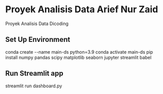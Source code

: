 # Proyek Analisis Data Arief Nur Zaid
Proyek Analisis Data Dicoding

## Set Up Environment
conda create --name main-ds python=3.9
conda activate main-ds
pip install numpy pandas scipy matplotlib seaborn jupyter streamlit babel

## Run Streamlit app
streamlit run dashboard.py
